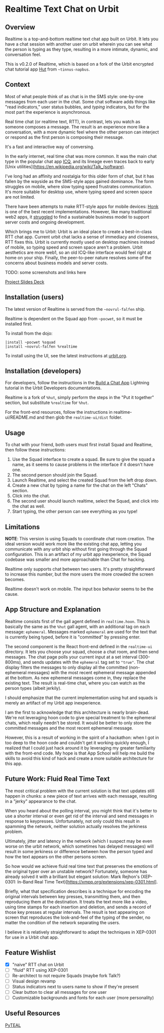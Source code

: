 # Realtime Text Chat on Urbit

## Overview

Realtime is a top-and-bottom realtime text chat app built on Urbit. It lets you have a chat session with another user on urbit wherein you can see what the person is typing as they type, resulting in a more intimate, dynamic, and conversation feel. 

This is v0.2.0 of Realtime, which is based on a fork of the Urbit encrypted chat tutorial app [Hut](https://github.com/urbit/docs-examples/tree/main/chat-app) from `~tinnus-napbus`. 

## Context

Most of what people think of as chat is in the SMS style: one-by-one messages from each user in the chat. Some chat software adds things like "read indicators," user status bubbles, and *typing* indicators, but for the most part the experience is asynchronous. 

Real time chat (or realtime text, RTT), in contrast, lets you watch as someone composes a message. The result is an experience more like a conversation, with a more dynamic feel where the other person can interject or respond as the first person is composing their message. 

It's a fast and interactive way of conversing. 

In the early internet, real time chat was more common. It was the main chat type in the popular chat app [ICQ](https://en.wikipedia.org/wiki/ICQ), and its lineage even traces back to early [Unix utilities](https://en.wikipedia.org/wiki/Talk_(software).

I've long had an affinity and nostalgia for this older form of chat, but it has fallen by the wayside as the SMS-style apps gained dominance. The form struggles on mobile, where slow typing speed frustrates communication. It's more suitable for desktop use, where typing speed and screen space are not limited. 

There have been attempts to make RTT-style apps for mobile devices: [Honk](https://honk.me) is one of the best recent implementations. However, like many traditional web2 apps, it [struggled](https://honk.me/sunset) to find a sustainable business model to support server costs and ongoing development. 

Which brings me to Urbit: Urbit is an ideal place to create a best-in-class RTT chat app. Current urbit chat lacks a sense of immediacy and closeness, RTT fixes this. Urbit is currently mostly used on desktop machines instead of mobile, so typing speed and screen space aren't a problem. Urbit aesthetics are more web1, so an old ICQ-like interface would feel right at home on your ship. Finally, the peer-to-peer nature resolves some of the concerns about business models and server costs.

TODO: some screenshots and links here

[Project Slides Deck]()

## Installation (users)

The latest version of Realtime is served from the `~novrul-falfen` ship.

Realtime is dependent on the Squad app from `~pocwet`, so it must be installed first.

To install from the dojo: 
```
|install ~pocwet %squad
|install ~novrul-falfen %realtime
```

To install using the UI, see the latest instructions at [urbit.org](https://urbit.org/getting-started/installing-applications).

## Installation (developers)

For developers, follow the instructions in the [Build a Chat App](https://developers.urbit.org/guides/quickstart/chat-guide#put-it-together) Lightning tutorial in the Urbit Developers documentations. 

Realtime is a fork of `%hut`, simply perform the steps in the "Put it together" section, but substitute `%realtime` for `%hut`.

For the front-end resources, follow the instructions in realtime-ui/README.md and then glob the `realtime-ui/dist` folder. 

## Usage

To chat with your friend, both users must first install Squad and Realtime, then follow these instructions:

1. Use the Squad interface to create a squad. Be sure to give the squad a name, as it seems to cause problems in the interface if it doesn't have one. 
2. The second person should join the Squad. 
3. Launch Realtime, and select the created Squad from the left drop down. 
4. Create a new chat by typing a name for the chat on the left "Chats" section.
5. Click into the chat.
6. The second user should launch realtime, select the Squad, and click into the chat as well.
7. Start typing, the other person can see everything as you type! 

## Limitations

**NOTE**: This version is using Squads to coordinate chat room creation. The ideal version would work more like the existing chat app, letting you communicate with any urbit ship without first going through the Squad configuration. This is an artifact of my urbit app inexperience, the Squad codebase was smaller and more approachable than Chat for hacking. 

Realtime only supports chat between two users. It's pretty straightforward to increase this number, but the more users the more crowded the screen becomes.

Realtime doesn't work on mobile. The input box behavior seems to be the cause.

## App Structure and Explanation

Realtime consists first of the gall agent defined in `realtime.hoon`. This is basically the same as the `%hut` gall agent, with an additional tag on each message: `ephemeral`. Messages marked `ephemeral` are used for the text that is currently being typed, before it is "committed" by pressing enter. 

The second component is the React front-end defined in the `realtime-ui` directory. It lets you choose your squad, choose a chat room, and then send messages. The chat page polls your current input at a set interval (300-800ms), and sends updates with the `ephemeral` tag set to `"true"`. The chat display filters the messages to only display all the committed (non-ephemeral messages) with the most recent ephemeral message appended at the bottom. As new ephemeral messages come in, they replace the existing text. The result is real-time chat, where you can watch as the person types (albeit jerkily). 

I should emphasize that the current implementation using hut and squads is merely an artifact of my Urbit app inexperience. 

I am the first to acknowledge that this architecture is nearly brain-dead. We're not leveraging hoon code to give special treatment to the ephemeral chats, which really needn't be stored. It would be better to only store the committed messages and the most recent ephemeral message. 

However, this is a result of working in the spirit of a hackathon: when I got in too deep to the hoon code and couldn't get it working quickly enough, I realized that I could just hack around it by leveraging my greater familiarity with the front-end code. My hope is that App School will help me build the skills to avoid this kind of hack and create a more suitable architecture for this app. 

## Future Work: Fluid Real Time Text

The most critical problem with the current solution is that text updates still happen in chunks: a new piece of text arrives with each message, resulting in a "jerky" appearance to the chat. 

When you heard about the polling interval, you might think that it's better to use a shorter interval or even get rid of the interval and send messages in response to keypresses. Unfortunately, not only could this result in spamming the network, neither solution actually resolves the jerkiness problem. 

Ultimately, jitter and latency in the network (which I suspect may be even worse on the urbit network, which sometimes has delayed messages) will result in some jerkiness or difference between how the person typed and how the text appears on the other persons screen. 

So how would we achieve fluid real time text that preserves the emotions of the original typer over an unstable network? Fortunately, someone has already solved it with a brilliant but elegant solution: Mark Rejhon's (XEP-0301: In-Band Real Time Text)[https://xmpp.org/extensions/xep-0301.html].

Briefly, what that specification describes is a technique for encoding the original intervals between key presses, transmitting them, and then reproducing them at the destination. It treats the text more like a video, using time stamps for each insertion and deletion, and sends a record of those key presses at regular intervals. The result is text appearing on screen that reproduces the look-and-feel of the typing of the sender, no matter the condition of the network separating the users. 

I believe it is relatively straightforward to adapt the techniques in XEP-0301 for use in a Urbit chat app. 

## Feature Wishlist 
- [X] "naive" RTT chat on Urbit 
- [ ] "fluid" RTT using XEP-0301
- [ ] Re-architect to not require Squads (maybe fork Talk?)
- [ ] Visual design revamp 
- [ ] Status indicators next to users name to show if they're present
- [ ] Clear button to clear all messages for one user
- [ ] Customizable backgrounds and fonts for each user (more personality)

## Useful Resources

[PyTEAL](https://pyteal.readthedocs.io/en/stable/index.html)